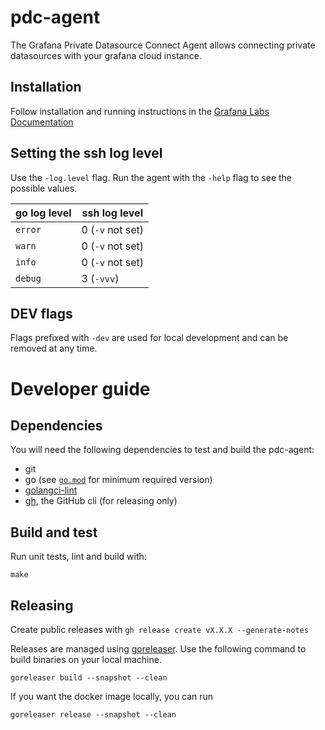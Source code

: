 # pdc-agent

The Grafana Private Datasource Connect Agent allows connecting private datasources with your grafana cloud instance.

## Installation

Follow installation and running instructions in the [Grafana Labs Documentation](https://grafana.com/docs/grafana-cloud/data-configuration/configure-private-datasource-connect/)

## Setting the ssh log level

Use the `-log.level` flag. Run the agent with the `-help` flag to see the possible values.

| go log level | ssh log level    |
| ------------ | ---------------- |
| `error`      | 0 (`-v` not set) |
| `warn`       | 0 (`-v` not set) |
| `info`       | 0 (`-v` not set) |
| `debug`      | 3 (`-vvv`)       |

## DEV flags

Flags prefixed with `-dev` are used for local development and can be removed at any time.

# Developer guide

## Dependencies

You will need the following dependencies to test and build the pdc-agent:

- git
- go (see [`go.mod`](./go.mod) for minimum required version)
- [golangci-lint](https://golangci-lint.run/)
- [gh](https://cli.github.com/), the GitHub cli (for releasing only)


## Build and test

Run unit tests, lint and build with:

```
make
```


## Releasing

Create public releases with `gh release create vX.X.X --generate-notes`

Releases are managed using [goreleaser](https://goreleaser.com/). Use the following command to build binaries on your local machine.

```
goreleaser build --snapshot --clean
```

If you want the docker image locally, you can run

```
goreleaser release --snapshot --clean
```
